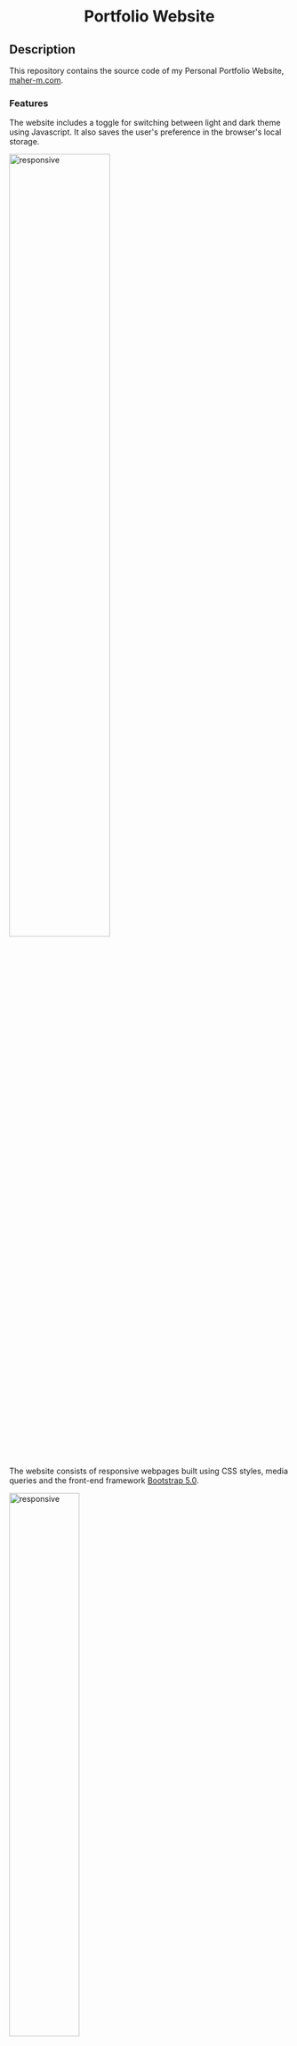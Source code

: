 <div align="center">

# Portfolio Website

</div>

## Description
This repository contains the source code of my Personal Portfolio Website, [maher-m.com](https://maher-m.com/).

### Features
The website includes a toggle for switching between light and dark theme using Javascript. It also saves the user's preference in the browser's local storage.

<img src="https://user-images.githubusercontent.com/99841502/214224414-0d198d78-4a08-46d0-be77-b56b14d1268a.png" alt="responsive" style="width:60%">

The website consists of responsive webpages built using CSS styles, media queries and the front-end framework [Bootstrap 5.0](https://getbootstrap.com/docs/5.0/getting-started/introduction/).

<img src="https://user-images.githubusercontent.com/99841502/214223192-10551e9e-825c-46db-88e3-1bd2c6c3a7e8.png" alt="responsive" style="width:50%">

---
Last Updated: January 24, 2023
